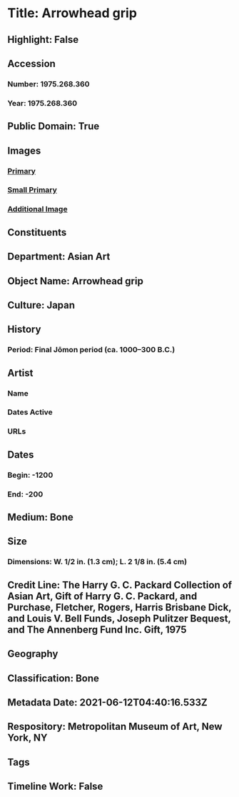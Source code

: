 # Title: Arrowhead grip
## Highlight: False
## Accession
### Number: 1975.268.360
### Year: 1975.268.360
## Public Domain: True
## Images
### [Primary](https://images.metmuseum.org/CRDImages/as/original/LC-1975_268_360_001.jpg)
### [Small Primary](https://images.metmuseum.org/CRDImages/as/web-large/LC-1975_268_360_001.jpg)
### [Additional Image](https://images.metmuseum.org/CRDImages/as/original/LC-1975_268_360_002.jpg)
## Constituents
## Department: Asian Art
## Object Name: Arrowhead grip
## Culture: Japan
## History
### Period: Final Jōmon period (ca. 1000–300 B.C.)
## Artist
### Name
### Dates Active
### URLs
## Dates
### Begin: -1200
### End: -200
## Medium: Bone
## Size
### Dimensions: W. 1/2 in. (1.3 cm); L. 2 1/8 in. (5.4 cm)
## Credit Line: The Harry G. C. Packard Collection of Asian Art, Gift of Harry G. C. Packard, and Purchase, Fletcher, Rogers, Harris Brisbane Dick, and Louis V. Bell Funds, Joseph Pulitzer Bequest, and The Annenberg Fund Inc. Gift, 1975
## Geography
## Classification: Bone
## Metadata Date: 2021-06-12T04:40:16.533Z
## Respository: Metropolitan Museum of Art, New York, NY
## Tags
## Timeline Work: False